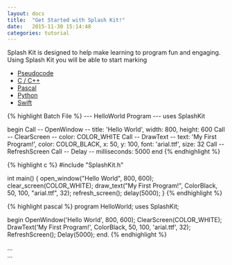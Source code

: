 ```yaml
---
layout: docs
title:  "Get Started with Splash Kit!"
date:   2015-11-30 15:14:48
categories: tutorial
---
```


Splash Kit is designed to help make learning to program fun and engaging. Using Splash Kit you will be able to start marking 

<div>
  <!-- Nav tabs -->
  <ul class="nav nav-tabs" role="tablist">
    <li role="presentation" class="active"><a href="#pseudo-code1" aria-controls="pseudo-code1" role="tab" data-toggle="tab">Pseudocode</a></li>
    <li role="presentation"><a href="#c-code1" aria-controls="c-code1" role="tab" data-toggle="tab">C / C++</a></li>
    <li role="presentation"><a href="#pascal-code1" aria-controls="pascal-code1" role="tab" data-toggle="tab">Pascal</a></li>
    <li role="presentation"><a href="#python-code1" aria-controls="python-code1" role="tab" data-toggle="tab">Python</a></li>
    <li role="presentation"><a href="#swift-code1" aria-controls="swift-code1" role="tab" data-toggle="tab">Swift</a></li>
  </ul>

  <!-- Tab panes -->
  <div class="tab-content">
    <div role="tabpanel" class="tab-pane active" id="pseudo-code1">
{% highlight Batch File %}
---
HelloWorld Program
---
uses SplashKit

begin
  Call -- OpenWindow -- title: 'Hello World', width: 800, height: 600
  Call -- ClearScreen -- color: COLOR_WHITE
  Call -- DrawText -- text: 'My First Program!', color: COLOR_BLACK, 
                            x: 50, y: 100, font: 'arial.ttf', size: 32
  Call -- RefreshScreen
  Call -- Delay -- milliseconds: 5000
end
{% endhighlight %}
    </div>
    <div role="tabpanel" class="tab-pane" id="c-code1">
{% highlight c %}
#include "SplashKit.h"

int main()
{
  open_window("Hello World", 800, 600);
  clear_screen(COLOR_WHITE);
  draw_text("My First Program!", ColorBlack, 50, 100, "arial.ttf", 32);
  refresh_screen();
  delay(5000);
}
{% endhighlight %}
    </div>
    <div role="tabpanel" class="tab-pane" id="pascal-code1">
{% highlight pascal %}
program HelloWorld;
uses SplashKit;

begin
  OpenWindow('Hello World', 800, 600);
  ClearScreen(COLOR_WHITE);
  DrawText('My First Program!', ColorBlack, 50, 100, 'arial.ttf', 32);
  RefreshScreen();
  Delay(5000);
end.
{% endhighlight %}
</div>
    <div role="tabpanel" class="tab-pane" id="python-code1">...</div>
    <div role="tabpanel" class="tab-pane" id="swift-code1">...</div>
  </div>

</div>



